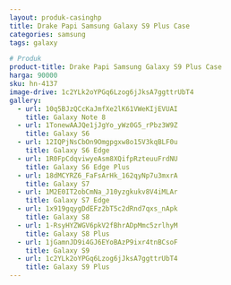 ```yaml
---
layout: produk-casinghp
title: Drake Papi Samsung Galaxy S9 Plus Case
categories: samsung
tags: galaxy

# Produk
product-title: Drake Papi Samsung Galaxy S9 Plus Case
harga: 90000
sku: hn-4137
image-drive: 1c2YLk2oYPGq6Lzog6jJksA7ggttrUbT4
gallery:
  - url: 10q5BJzQCcKaJmfXe2lK61VWeKIjEVUAI
    title: Galaxy Note 8
  - url: 1TonewAAJQe1jJgYo_yWz0G5_rPbz3W9Z
    title: Galaxy S6
  - url: 12IQPjNsCbOn9Omgpgxw8o15V3kqBLF0u
    title: Galaxy S6 Edge
  - url: 1R0FpCdqviwyeAsm8XQifpRzteuuFrdNU
    title: Galaxy S6 Edge Plus
  - url: 18dMCYRZ6_FaFsArHk_162qyNp7u3mxrA
    title: Galaxy S7
  - url: 1M2E0IT2obCmNa_J10yzgkukv8V4iMLAr
    title: Galaxy S7 Edge
  - url: 1x919gqygDdEFz2bT5c2dRnd7qxs_nApk
    title: Galaxy S8
  - url: 1-RsyHYZWGV6pkV2fBhrADpMmc5zrlhyM
    title: Galaxy S8 Plus
  - url: 1jGamnJD9i4GJ6EYoBAzP9ixr4tnBCsoF
    title: Galaxy S9
  - url: 1c2YLk2oYPGq6Lzog6jJksA7ggttrUbT4
    title: Galaxy S9 Plus
---
```

